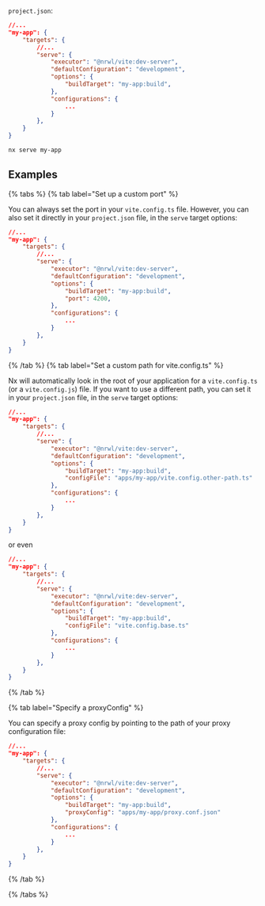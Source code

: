 `project.json`:

```json
//...
"my-app": {
    "targets": {
        //...
        "serve": {
            "executor": "@nrwl/vite:dev-server",
            "defaultConfiguration": "development",
            "options": {
                "buildTarget": "my-app:build",
            },
            "configurations": {
                ...
            }
        },
    }
}
```

```bash
nx serve my-app
```

## Examples

{% tabs %}
{% tab label="Set up a custom port" %}

You can always set the port in your `vite.config.ts` file. However, you can also set it directly in your `project.json` file, in the `serve` target options:

```json
//...
"my-app": {
    "targets": {
        //...
        "serve": {
            "executor": "@nrwl/vite:dev-server",
            "defaultConfiguration": "development",
            "options": {
                "buildTarget": "my-app:build",
                "port": 4200,
            },
            "configurations": {
                ...
            }
        },
    }
}
```

{% /tab %}
{% tab label="Set a custom path for vite.config.ts" %}

Nx will automatically look in the root of your application for a `vite.config.ts` (or a `vite.config.js`) file. If you want to use a different path, you can set it in your `project.json` file, in the `serve` target options:

```json
//...
"my-app": {
    "targets": {
        //...
        "serve": {
            "executor": "@nrwl/vite:dev-server",
            "defaultConfiguration": "development",
            "options": {
                "buildTarget": "my-app:build",
                "configFile": "apps/my-app/vite.config.other-path.ts"
            },
            "configurations": {
                ...
            }
        },
    }
}
```

or even

```json
//...
"my-app": {
    "targets": {
        //...
        "serve": {
            "executor": "@nrwl/vite:dev-server",
            "defaultConfiguration": "development",
            "options": {
                "buildTarget": "my-app:build",
                "configFile": "vite.config.base.ts"
            },
            "configurations": {
                ...
            }
        },
    }
}
```

{% /tab %}

{% tab label="Specify a proxyConfig" %}

You can specify a proxy config by pointing to the path of your proxy configuration file:

```json
//...
"my-app": {
    "targets": {
        //...
        "serve": {
            "executor": "@nrwl/vite:dev-server",
            "defaultConfiguration": "development",
            "options": {
                "buildTarget": "my-app:build",
                "proxyConfig": "apps/my-app/proxy.conf.json"
            },
            "configurations": {
                ...
            }
        },
    }
}
```

{% /tab %}

{% /tabs %}
